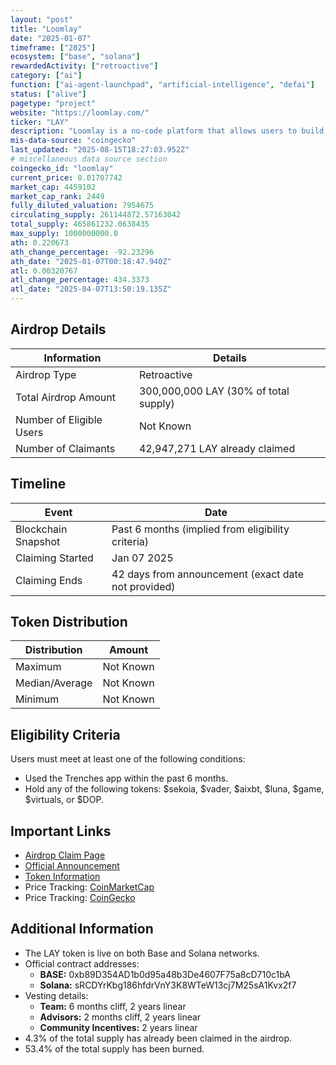 ```yaml
---
layout: "post"
title: "Loomlay"
date: "2025-01-07"
timeframe: ["2025"]
ecosystem: ["base", "solana"]
rewardedActivity: ["retroactive"]
category: ["ai"]
function: ["ai-agent-launchpad", "artificial-intelligence", "defai"]
status: ["alive"]
pagetype: "project"
website: "https://loomlay.com/"
ticker: "LAY"
description: "Loomlay is a no-code platform that allows users to build, launch, and connect autonomous AI agents for collaboration."
mis-data-source: "coingecko"
last_updated: "2025-08-15T18:27:03.952Z"
# miscellaneous data source section
coingecko_id: "loomlay"
current_price: 0.01707742
market_cap: 4459102
market_cap_rank: 2449
fully_diluted_valuation: 7954675
circulating_supply: 261144872.57163042
total_supply: 465861232.0638435
max_supply: 1000000000.0
ath: 0.220673
ath_change_percentage: -92.23296
ath_date: "2025-01-07T00:18:47.940Z"
atl: 0.00320767
atl_change_percentage: 434.3373
atl_date: "2025-04-07T13:50:19.135Z"
---
```


## Airdrop Details

| Information              | Details                               |
| ------------------------ | ------------------------------------- |
| Airdrop Type             | Retroactive                         |
| Total Airdrop Amount     | 300,000,000 LAY (30% of total supply) |
| Number of Eligible Users | Not Known                             |
| Number of Claimants      | 42,947,271 LAY already claimed        |

## Timeline

| Event               | Date                                                |
| ------------------- | --------------------------------------------------- |
| Blockchain Snapshot | Past 6 months (implied from eligibility criteria)   |
| Claiming Started    | Jan 07 2025                                         |
| Claiming Ends       | 42 days from announcement (exact date not provided) |

## Token Distribution

| Distribution   | Amount    |
| -------------- | --------- |
| Maximum        | Not Known |
| Median/Average | Not Known |
| Minimum        | Not Known |

## Eligibility Criteria

Users must meet at least one of the following conditions:

- Used the Trenches app within the past 6 months.
- Hold any of the following tokens: $sekoia, $vader, $aixbt, $luna, $game, $virtuals, or $DOP.

## Important Links

- [Airdrop Claim Page](http://loomlay.com/claim)
- [Official Announcement](https://x.com/loomlayai/status/1874065758080180269)
- [Token Information](https://dev.loomlay.com/tokens/lay-token)
- Price Tracking: [CoinMarketCap](https://coinmarketcap.com/currencies/loomlay)
- Price Tracking: [CoinGecko](https://www.coingecko.com/en/coins/loomlay)

## Additional Information

- The LAY token is live on both Base and Solana networks.
- Official contract addresses:
  - **BASE:** 0xb89D354AD1b0d95a48b3De4607F75a8cD710c1bA
  - **Solana:** sRCDYrKbg186hfdrVnY3K8WTeW13cj7M25sA1Kvx2f7
- Vesting details:
  - **Team:** 6 months cliff, 2 years linear
  - **Advisors:** 2 months cliff, 2 years linear
  - **Community Incentives:** 2 years linear
- 4.3% of the total supply has already been claimed in the airdrop.
- 53.4% of the total supply has been burned.